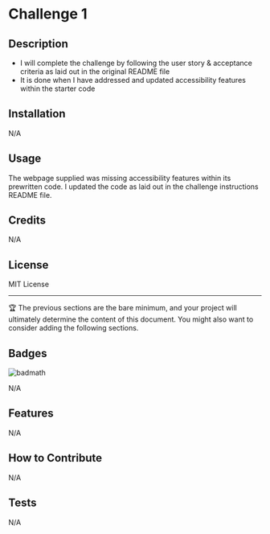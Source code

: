 # Challenge 1

## Description

- I will complete the challenge by following the user story & acceptance criteria as laid out in the original README file
- It is done when I have addressed and updated accessibility features within the starter code


## Installation

N/A

## Usage

The webpage supplied was missing accessibility features within its prewritten code. I updated the code as laid out in the challenge instructions README file.

## Credits

N/A

## License

MIT License

---

🏆 The previous sections are the bare minimum, and your project will ultimately determine the content of this document. You might also want to consider adding the following sections.

## Badges

![badmath](https://img.shields.io/github/languages/top/nielsenjared/badmath)

N/A

## Features

N/A

## How to Contribute

N/A

## Tests

N/A
